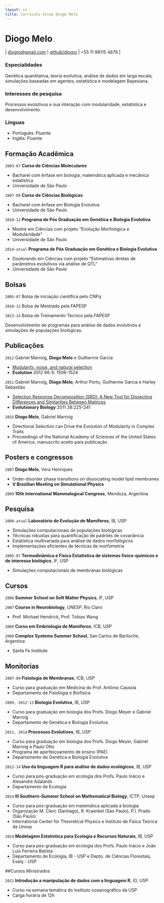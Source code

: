 ```yaml
---
layout: cv
title: Currículo Vitae Diogo Melo
---
```

# Diogo Melo

<div id="webaddress">
| <a href="mailto:&#100;&#105;&#111;&#103;&#114;&#111;&#064;&#103;&#109;&#097;&#105;&#108;&#046;&#099;&#111;&#109;">&#100;&#105;&#111;&#103;&#114;&#111;&#064;&#103;&#109;&#097;&#105;&#108;&#046;&#099;&#111;&#109;</a>
| <a href="http://github.com/diogro">github/diogro</a>
| +55 11 98115 4876
|
</div>

### Especialidades

Genética quantitativa, teoria evolutiva, análise de dados em larga escala, simulações baseadas em agentes, estatística e modelagem Bayesiana.

### Interesses de pesquisa

Processos evolutivos e sua interação com modularidade, estatística e desenvolvimento.

### Línguas

- Português: Fluente
- Inglês: Fluente


## Formação Acadêmica

`2003-07`
__Curso de Ciências Moleculares__

- Bacharel com ênfase em biologia, matemática aplicada e mecânica estatística
- Universidade de São Paulo


`2007-09`
__Curso de Ciências Biológicas__

- Bacharel com ênfase em Biologia Evolutiva
- Universidade de São Paulo


`2010-12`
__Programa de Pós Graduação em Genética e Biologia Evolutiva__

- Mestre em Ciências com projeto "Evolução Morfológica e Modularidade"
- Universidade de São Paulo

`2014-atual`
__Programa de Pós Graduação em Genética e Biologia Evolutiva__

- Doutorando em Ciências com projeto "Estimativas diretas de parâmetros evolutivos via análise de QTL"
- Universidade de São Paulo

## Bolsas

`2005-07`
Bolsa de iniciação científica pelo CNPq

`2010-12`
Bolsa de Mestrado pela FAPESP

`2013-14`
Bolsa de Treinamento Técnico pela FAPESP

Desenvolvimento de programas para análise de dados evolutivos e
simulações de populações biológicas.


## Publicações

`2012`
Gabriel Marroig, **Diogo Melo** e Guilherme Garcia

- [ Modularity, noise, and natural selection ](http://onlinelibrary.wiley.com/doi/10.1111/j.1558-5646.2011.01555.x/abstract)
- **Evolution** 2012 66-5: 1506–1524

`2011`
Gabriel Marroig, **Diogo Melo**, Arthur Porto, Guilherme Garcia e Harley Sebastião

- [ Selection Response Decomposition (SRD): A New Tool for Dissecting Differences and Similarities Between Matrices ](http://link.springer.com/article/10.1007%2Fs11692-010-9107-2)
- **Evolutionary Biology** 2011 38:225–241

`2015`
**Diogo Melo**, Gabriel Marroig

- Directional Selection can Drive the Evolution of Modularity in Complex Traits
- Proceedings of the National Academy of Sciences of the United States of America, manuscrito aceito para publicação

## Posters e congressos

`2007`
**Diogo Melo**, Vera Henriques

- Order-disorder phase transitions on dissociating model lipid membranes
- **V Brazilian Meeting on Simulational Physics**

`2009`
__10th International Mammalogical Congress__, Mendoza, Argentina

## Pesquisa

`2008-atual`
__Laboratório de Evolução de Mamíferos__, IB, USP

- Simulações computacionais de populações biológicas
- Técnicas robustas para quantificação de padrões de covariância
- Estatística multivariada para análise de dados morfológicos
- Implementações eficientes de técnicas de morfometria


`2005-07`
__Termodinâmica e Física Estatística de sistemas físico-químicos e de interesse biológico__, IF, USP

- Simulações computacionais de membranas biológicas

## Cursos

`2006`
__Summer School on Soft Matter Physics__, IF, USP

`2007`
__Course in Neurobiology__, UNESP, Rio Claro

- Prof. Michael Hendrick, Prof. Tobias Wang

`2008`
__Curso em Embriologia de Mamíferos__, ICB, USP

`2008`
__Complex Systems Summer School__, San Carlos de Bariloche, Argentina

- Santa Fe Institute

## Monitorias

`2007-09`
__Fisiologia de Membranas__, ICB, USP

- Curso para graduação em Medicina do Prof. Antônio Cassola
- Departamento de Fisiologia e Biofísica

`2009, 2012-13`
__Biologia Evolutiva__, IB, USP

- Curso para graduação em biologia dos Profs. Diogo Meyer e Gabriel Marroig
- Departamento de Genética e Biologia Evolutiva

`2011, 2014`
__Processos Evolutivos__, IB, USP

- Curso para graduação em biologia dos Profs. Diogo Meyer,  Gabriel Marroig e Paulo Otto
- Programa de aperfeiçoamento de ensino (PAE)
- Departamento de Genética e Biologia Evolutiva

`2012-14`
__Uso da linguagem R para análise de dados ecológicos__, IB, USP

- Curso para pós-graduação em ecologia dos Profs. Paulo Inácio e Alexandre Adalardo
- Departamento de Ecologia

`2014`
__III Southern-Summer School on Mathematical Biology__, ICTP, Unesp

- Curso para pós-graduação em matemática aplicada à biologia
- Organização M. Clerc (Santiago), R. Kraenkel (São Paulo), P.I. Prado (São Paulo)
- International Center for Theoretical Physics e Instituto de Física Teórica da Unesp

`2014`
__Modelagem Estatística para Ecologia e Recursos Naturais__, IB, USP

- Curso para pós-graduação em ecologia dos Profs. Paulo Inácio e João Luís Ferreira Batista
- Departamento de Ecologia, IB - USP e Depto. de Ciências Florestais, Esalq - USP

##Cursos Ministrados

`2012`
__Introdução a manipulação de dados com a linguagem R__, IO, USP

- Curso na semana temática do instituto oceanográfico da USP
- Carga horária de 12h


<!-- ### Footer

Última Atualização: Novembro de 2014 -->


